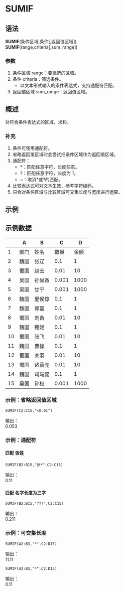 # SUMIF

## 语法

**SUMIF**(条件区域,条件[,返回值区域])  
**SUMIF**(range,criteria[,sum_range])

### 参数

1. 条件区域 range：要筛选的区域。
2. 条件 criteria：筛选条件。
   - 以文本形式输入的条件表达式，支持通配符匹配。
3. 返回值区域 sum_range：返回值区域。

## 概述

对符合条件表达式的区域，求和。

### 补充

1. 条件可使用通配符。
2. 省略返回值区域时会尝试把条件区域作为返回值区域。
3. 通配符：
   - \*：匹配任意字符，长度任意。
   - ?：匹配任意字符，长度为 1。
   - ~：取消\*或?的匹配。
4. 比较表达式可对文本生效，参考字符编码。
5. 只会对条件区域与比较区域可交集长度与宽度进行运算。

## 示例

## 示例数据

|     | A    | B      | C     | D    |
| --- | ---- | ------ | ----- | ---- |
| 1   | 部门 | 姓名   | 数量  | 金额 |
| 2   | 魏国 | 张辽   | 0.1   | 1    |
| 3   | 蜀国 | 赵云   | 0.01  | 10   |
| 4   | 吴国 | 孙尚香 | 0.001 | 1000 |
| 5   | 吴国 | 甘宁   | 0.001 | 1000 |
| 6   | 魏国 | 夏侯惇 | 0.1   | 1    |
| 7   | 魏国 | 郭嘉   | 0.1   | 1    |
| 8   | 蜀国 | 刘备   | 0.01  | 10   |
| 9   | 魏国 | 甄姬   | 0.1   | 1    |
| 10  | 蜀国 | 张飞   | 0.01  | 10   |
| 11  | 魏国 | 曹操   | 0.1   | 1    |
| 12  | 蜀国 | 关羽   | 0.01  | 10   |
| 13  | 蜀国 | 诸葛亮 | 0.01  | 10   |
| 14  | 魏国 | 司马懿 | 0.1   | 1    |
| 15  | 吴国 | 孙权   | 0.001 | 1000 |

### 示例：省略返回值区域

```excel
SUMIF(C2:C15,"<0.01")
```

输出：  
0.053

### 示例：通配符

#### 匹配 张姓

```excel
SUMIF(B2:B15,"张*",C2:C15)
```

输出：  
0.11

#### 匹配 名字长度为三字

```excel
SUMIF(B2:B15,"???",C2:C15)
```

输出：  
0.211

### 示例：可交集长度
```excel
SUMIF(A2:B3,"*",C2:D15)
```

输出：  
11.11

```excel
SUMIF(A2:B3,"*",C2:D15)
```

输出：  
0.11
